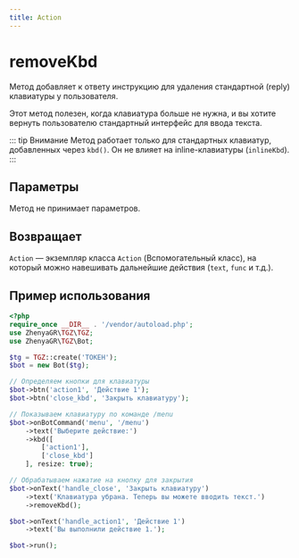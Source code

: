 ```yaml
---
title: Action
---
```


# removeKbd
Метод добавляет к ответу инструкцию для удаления стандартной (reply) клавиатуры у пользователя.

Этот метод полезен, когда клавиатура больше не нужна, и вы хотите вернуть пользователю стандартный интерфейс для ввода текста.

::: tip Внимание
Метод работает только для стандартных клавиатур, добавленных через `kbd()`. Он не влияет на inline-клавиатуры (`inlineKbd`).
:::

## Параметры
Метод не принимает параметров.

## Возвращает
`Action` — экземпляр класса `Action` (Вспомогательный класс), на который можно навешивать дальнейшие действия (`text`, `func` и т.д.).

## Пример использования
```php
<?php
require_once __DIR__ . '/vendor/autoload.php';
use ZhenyaGR\TGZ\TGZ;
use ZhenyaGR\TGZ\Bot;

$tg = TGZ::create('ТОКЕН');
$bot = new Bot($tg);

// Определяем кнопки для клавиатуры
$bot->btn('action1', 'Действие 1');
$bot->btn('close_kbd', 'Закрыть клавиатуру');

// Показываем клавиатуру по команде /menu
$bot->onBotCommand('menu', '/menu')
    ->text('Выберите действие:')
    ->kbd([
        ['action1'],
        ['close_kbd']
    ], resize: true);

// Обрабатываем нажатие на кнопку для закрытия
$bot->onText('handle_close', 'Закрыть клавиатуру')
    ->text('Клавиатура убрана. Теперь вы можете вводить текст.')
    ->removeKbd();

$bot->onText('handle_action1', 'Действие 1')
    ->text('Вы выполнили действие 1.');

$bot->run();
```